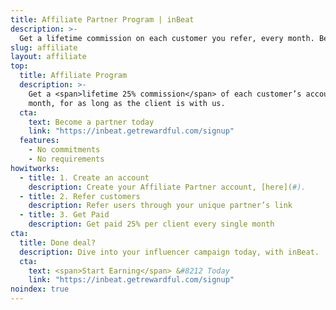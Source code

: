 ```yaml
---
title: Affiliate Partner Program | inBeat
description: >-
  Get a lifetime commission on each customer you refer, every month. Become a partner today
slug: affiliate
layout: affiliate
top:
  title: Affiliate Program
  description: >-
    Get a <span>lifetime 25% commission</span> of each customer’s account value – every
    month, for as long as the client is with us.
  cta:
    text: Become a partner today
    link: "https://inbeat.getrewardful.com/signup"
  features:
    - No commitments
    - No requirements
howitworks:
  - title: 1. Create an account
    description: Create your Affiliate Partner account, [here](#).
  - title: 2. Refer customers
    description: Refer users through your unique partner’s link
  - title: 3. Get Paid
    description: Get paid 25% per client every single month
cta:
  title: Done deal?
  description: Dive into your influencer campaign today, with inBeat. 
  cta:
    text: <span>Start Earning</span> &#8212 Today
    link: "https://inbeat.getrewardful.com/signup"
noindex: true
---
```

